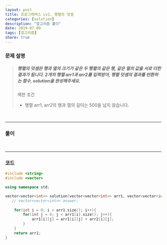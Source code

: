 ```yaml
---
layout: post
title: 프로그래머스 Lv1. 행렬의 덧셈
categories: [solution]
description: "알고리즘 풀이"
date: 2019-07-09
tags: [알고리즘]
share: true
---
```


### 문제 설명
> ##### 행렬의 덧셈은 행과 열의 크기가 같은 두 행렬의 같은 행, 같은 열의 값을 서로 더한 결과가 됩니다. 2개의 행렬 arr1과 arr2를 입력받아, 행렬 덧셈의 결과를 반환하는 함수, solution을 완성해주세요.
> 
> 제한 조건
> * 행렬 arr1, arr2의 행과 열의 길이는 500을 넘지 않습니다.

<br>

- - -

### 풀이

<br>

- - -

### 코드
```cpp
#include <string>
#include <vector>

using namespace std;

vector<vector<int>> solution(vector<vector<int>> arr1, vector<vector<int>> arr2) {
   // vector<vector<int>> answer;
    
    for(int i = 0; i < arr1.size(); i++){
        for(int j = 0; j < arr1[i].size(); j++){
            arr1[i][j] = arr1[i][j] + arr2[i][j];
        }
    }
    return arr1;
}
```

